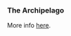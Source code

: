 ### The Archipelago

More info [here](https://tools-for-things-and-ideas.github.io/waste-objects/).
